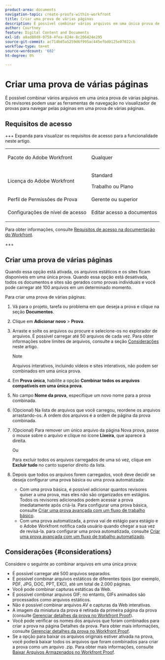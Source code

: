 ```yaml
---
product-area: documents
navigation-topic: create-proofs-within-workfront
title: Criar uma prova de várias páginas
description: É possível combinar vários arquivos em uma única prova de várias páginas. Os revisores podem usar as ferramentas de navegação no visualizador de provas para navegar pelas páginas em uma prova de várias páginas.
author: Courtney
feature: Digital Content and Documents
exl-id: a8ad80d8-0758-4fea-824e-8c206424e295
source-git-commit: ac714bd5a5259d6f995ac445efbd0125e07022cb
workflow-type: tm+mt
source-wordcount: '602'
ht-degree: 0%

---
```


# Criar uma prova de várias páginas

É possível combinar vários arquivos em uma única prova de várias páginas. Os revisores podem usar as ferramentas de navegação no visualizador de provas para navegar pelas páginas em uma prova de várias páginas.

## Requisitos de acesso

+++ Expanda para visualizar os requisitos de acesso para a funcionalidade neste artigo.

<table style="table-layout:auto"> 
 <col> 
 <col> 
 <tbody> 
  <tr> 
   <td role="rowheader">Pacote do Adobe Workfront</td> 
   <td> <p>Qualquer</p> </td> 
  </tr> 
  <tr> 
   <td role="rowheader">Licença do Adobe Workfront</td> 
   <td>
   <p>Standard</p>
    <p>Trabalho ou Plano</p> </td> 
  </tr> 
  <tr> 
   <td role="rowheader">Perfil de Permissões de Prova </td> 
   <td>Gerente ou superior</td> 
  </tr> 
  <tr> 
   <td role="rowheader">Configurações de nível de acesso</td> 
   <td> <p>Editar acesso a documentos</p> </td> 
  </tr> 
 </tbody> 
</table>

Para obter informações, consulte [Requisitos de acesso na documentação do Workfront](/help/quicksilver/administration-and-setup/add-users/access-levels-and-object-permissions/access-level-requirements-in-documentation.md).

+++

## Criar uma prova de várias páginas

Quando essa opção está ativada, os arquivos estáticos e os sites ficam disponíveis em uma única prova. Quando essa opção está desativada, todos os documentos e sites são gerados como provas individuais e você pode carregar até 100 arquivos em um determinado momento.

Para criar uma prova de várias páginas:

1. Vá para o projeto, tarefa ou problema em que deseja a prova e clique na seção **Documentos**.
1. Clique em **Adicionar novo** > **Prova**.
1. Arraste e solte os arquivos ou procure e selecione-os no explorador de arquivos. É possível carregar até 50 arquivos de cada vez. Para obter informações sobre limites de arquivos, consulte a seção [Considerações](#considerations) neste artigo.

   >[!NOTE]
   >
   >Arquivos interativos, incluindo vídeos e sites interativos, não podem ser combinados em uma única prova.

1. Em **Prova única**, habilite a opção **Combinar todos os arquivos compatíveis em uma única prova**.
1. No campo **Nome da prova**, especifique um novo nome para a prova combinada.
1. (Opcional) Na lista de arquivos que você carregou, reordene os arquivos arrastando-os. A ordem dos arquivos é a ordem de página da prova combinada.
1. (Opcional) Para remover um único arquivo da página Nova prova, passe o mouse sobre o arquivo e clique no ícone **Lixeira**, que aparece à direita.

   Ou

   Para excluir todos os arquivos carregados de uma só vez, clique em **Excluir tudo** no canto superior direito da lista.

1. Depois que todos os arquivos forem carregados, você deve decidir se deseja configurar uma prova básica ou uma prova automatizada:

   * Com uma prova básica, é possível adicionar quantos revisores quiser a uma prova, mas eles não são organizados em estágios. Todos os revisores adicionados podem acessar a prova imediatamente após criá-la. Para configurar uma prova básica, consulte [Criar uma prova avançada com um fluxo de trabalho básico](../../../review-and-approve-work/proofing/creating-proofs-within-workfront/configure-basic-proof-workflow.md).
   * Com uma prova automatizada, a prova vai de estágio para estágio e o Adobe Workfront notifica cada usuário quando chegar a sua vez de revisá-la. para configurar uma prova automatizada, consulte [Criar uma prova avançada com um fluxo de trabalho automatizado](../../../review-and-approve-work/proofing/creating-proofs-within-workfront/create-automated-proof-workflow.md).

## Considerações {#considerations}

Considere o seguinte ao combinar arquivos em uma única prova:

* É possível carregar até 500 arquivos separados.
* É possível combinar arquivos estáticos de diferentes tipos (por exemplo, PDF, JPG, DOC, PPT, EXC), até um total de 2.000 páginas.
* Você pode combinar capturas estáticas da Web.
* É possível combinar arquivos GIF; no entanto, GIFs animados são processados como arquivos estáticos.
* Não é possível combinar arquivos AV e capturas da Web interativas.
* A imagem da miniatura da prova é retirada da primeira página da prova (consulte [Gerenciar detalhes da prova no Workfront Proof](../../../workfront-proof/wp-work-proofsfiles/manage-your-work/manage-proof-details.md)).
* Você pode verificar os nomes dos arquivos que foram combinados para criar a prova na página Detalhes da prova. Para obter mais informações, consulte [Gerenciar detalhes da prova no Workfront Proof](../../../workfront-proof/wp-work-proofsfiles/manage-your-work/manage-proof-details.md).
* Se a opção para baixar os arquivos originais estiver ativada na prova, você poderá baixar todos os arquivos que foram combinados para criar a prova como um arquivo .zip. Para obter mais informações, consulte  [Baixar Arquivos Armazenados no Workfront Proof](../../../workfront-proof/wp-work-proofsfiles/manage-your-work/download-files-stored.md).
